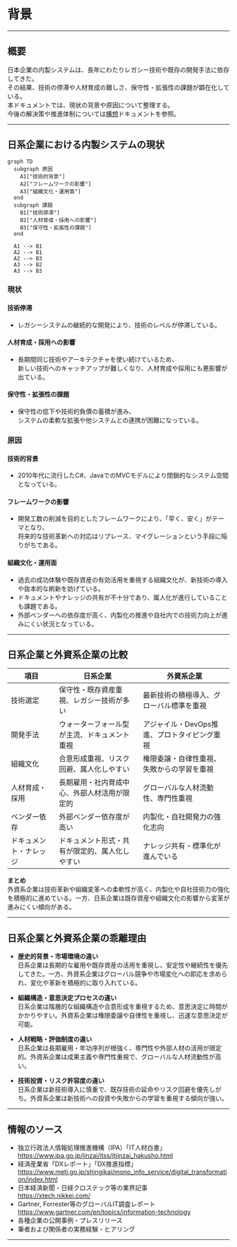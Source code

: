 # 背景

---

## 概要

日本企業の内製システムは、長年にわたりレガシー技術や既存の開発手法に依存してきた。  
その結果、技術の停滞や人材育成の難しさ、保守性・拡張性の課題が顕在化している。  
本ドキュメントでは、現状の背景や原因について整理する。  
今後の解決策や推進体制については[構想](02_構想.md)ドキュメントを参照。

---

## 日系企業における内製システムの現状

```mermaid
graph TD
  subgraph 原因
    A1["技術的背景"]
    A2["フレームワークの影響"]
    A3["組織文化・運用面"]
  end
  subgraph 課題
    B1["技術停滞"]
    B2["人材育成・採用への影響"]
    B3["保守性・拡張性の課題"]
  end

  A1 --> B1
  A2 --> B1
  A2 --> B3
  A3 --> B2
  A3 --> B3
```

### 現状

#### 技術停滞

- レガシーシステムの継続的な開発により、技術のレベルが停滞している。

#### 人材育成・採用への影響

- 長期間同じ技術やアーキテクチャを使い続けているため、  
  新しい技術へのキャッチアップが難しくなり、人材育成や採用にも悪影響が出ている。

#### 保守性・拡張性の課題

- 保守性の低下や技術的負債の蓄積が進み、  
  システムの柔軟な拡張や他システムとの連携が困難になっている。

### 原因

#### 技術的背景

- 2010年代に流行したC#、JavaでのMVCモデルにより閉鎖的なシステム空間となっている。

#### フレームワークの影響

- 開発工数の削減を目的としたフレームワークにより、「早く、安く」がテーマとなり、  
  将来的な技術革新への対応はリプレース、マイグレーションという手段に陥りがちである。

#### 組織文化・運用面

- 過去の成功体験や既存資産の有効活用を重視する組織文化が、新技術の導入や抜本的な刷新を妨げている。
- ドキュメントやナレッジの共有が不十分であり、属人化が進行していることも課題である。
- 外部ベンダーへの依存度が高く、内製化の推進や自社内での技術力向上が進みにくい状況となっている。

---

## 日系企業と外資系企業の比較

| 項目                   | 日系企業                                           | 外資系企業                                         |
|------------------------|---------------------------------------------------|----------------------------------------------------|
| 技術選定               | 保守性・既存資産重視、レガシー技術が多い           | 最新技術の積極導入、グローバル標準を重視           |
| 開発手法               | ウォーターフォール型が主流、ドキュメント重視       | アジャイル・DevOps推進、プロトタイピング重視       |
| 組織文化               | 合意形成重視、リスク回避、属人化しやすい           | 権限委譲・自律性重視、失敗からの学習を重視         |
| 人材育成・採用         | 長期雇用・社内育成中心、外部人材活用が限定的       | グローバルな人材流動性、専門性重視                 |
| ベンダー依存           | 外部ベンダー依存度が高い                           | 内製化・自社開発力の強化志向                       |
| ドキュメント・ナレッジ | ドキュメント形式・共有が限定的、属人化しやすい     | ナレッジ共有・標準化が進んでいる                   |

**まとめ**  
外資系企業は技術革新や組織変革への柔軟性が高く、内製化や自社技術力の強化を積極的に進めている。一方、日系企業は既存資産や組織文化の影響から変革が進みにくい傾向がある。

---

## 日系企業と外資系企業の乖離理由

- **歴史的背景・市場環境の違い**  
  日系企業は長期的な雇用や既存資産の活用を重視し、安定性や継続性を優先してきた。一方、外資系企業はグローバル競争や市場変化への即応を求められ、変化や革新を積極的に取り入れている。

- **組織構造・意思決定プロセスの違い**  
  日系企業は階層的な組織構造や合意形成を重視するため、意思決定に時間がかかりやすい。外資系企業は権限委譲や自律性を重視し、迅速な意思決定が可能。

- **人材戦略・評価制度の違い**  
  日系企業は長期雇用・年功序列が根強く、専門性や外部人材の活用が限定的。外資系企業は成果主義や専門性重視で、グローバルな人材流動性が高い。

- **技術投資・リスク許容度の違い**  
  日系企業は新技術導入に慎重で、既存技術の延命やリスク回避を優先しがち。外資系企業は新技術への投資や失敗からの学習を重視する傾向が強い。

---

## 情報のソース

- 独立行政法人情報処理推進機構（IPA）「IT人材白書」  
  https://www.ipa.go.jp/jinzai/itss/itjinzai_hakusho.html
- 経済産業省「DXレポート」「DX推進指標」  
  https://www.meti.go.jp/shingikai/mono_info_service/digital_transformation/index.html
- 日本経済新聞・日経クロステック等の業界記事  
  https://xtech.nikkei.com/
- Gartner, Forrester等のグローバルIT調査レポート  
  https://www.gartner.com/en/topics/information-technology
- 各種企業の公開事例・プレスリリース
- 筆者および関係者の実務経験・ヒアリング

---
